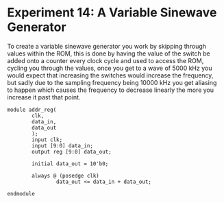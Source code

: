 # Experiment 14: A Variable Sinewave Generator

To create a variable sinewave generator you work by skipping through values within the ROM, this is done by having the value of the switch be added onto a counter every clock cycle and used to access the ROM, cycling you through the values, once you get to a wave of 5000 kHz you would expect that increasing the switches would increase the frequency, but sadly due to the sampling frequency being 10000 kHz you get aliasing to happen which causes the frequency to decrease linearly the more you increase it past that point.

    module addr_reg(
			clk,
			data_in,
			data_out
			);
			input clk;
			input [9:0] data_in;
			output reg [9:0] data_out;
			
			initial data_out = 10'b0;
			
			always @ (posedge clk)
					data_out <= data_in + data_out;
					
    endmodule
